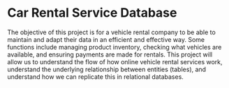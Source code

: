 # Car Rental Service Database
The objective of this project is for a vehicle rental company to be able to maintain and adapt their data in an efficient and effective way. Some functions include managing product inventory, checking what vehicles are available, and ensuring payments are made for rentals. This project will allow us to understand the flow of how online vehicle rental services work, understand the underlying relationship between entities (tables), and understand how we can replicate this in relational databases.
